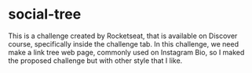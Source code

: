 # social-tree
This is a challenge created by Rocketseat, that is available on Discover course, specifically inside the challenge tab.
In this challenge, we need make a link tree web page, commonly used on Instagram Bio, so I maked the proposed challenge but with other style that I like.
